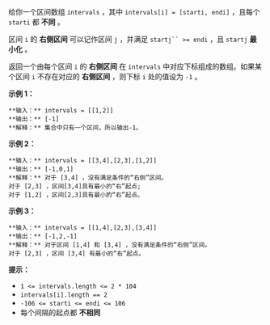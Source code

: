 给你一个区间数组 `intervals` ，其中 `intervals[i] = [starti, endi]` ，且每个 `starti` 都
**不同** 。

区间 `i` 的 **右侧区间** 可以记作区间 `j` ，并满足 `startj`` >= endi` ，且 `startj` **最小化** 。

返回一个由每个区间 `i` 的 **右侧区间** 在 `intervals` 中对应下标组成的数组。如果某个区间 `i` 不存在对应的 **右侧区间**
，则下标 `i` 处的值设为 `-1` 。



**示例 1：**

    
    
    **输入：** intervals = [[1,2]]
    **输出：** [-1]
    **解释：** 集合中只有一个区间，所以输出-1。
    

**示例 2：**

    
    
    **输入：** intervals = [[3,4],[2,3],[1,2]]
    **输出：** [-1,0,1]
    **解释：** 对于 [3,4] ，没有满足条件的“右侧”区间。
    对于 [2,3] ，区间[3,4]具有最小的“右”起点;
    对于 [1,2] ，区间[2,3]具有最小的“右”起点。
    

**示例 3：**

    
    
    **输入：** intervals = [[1,4],[2,3],[3,4]]
    **输出：** [-1,2,-1]
    **解释：** 对于区间 [1,4] 和 [3,4] ，没有满足条件的“右侧”区间。
    对于 [2,3] ，区间 [3,4] 有最小的“右”起点。
    



**提示：**

  * `1 <= intervals.length <= 2 * 104`
  * `intervals[i].length == 2`
  * `-106 <= starti <= endi <= 106`
  * 每个间隔的起点都 **不相同**

